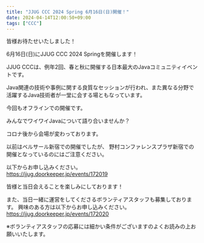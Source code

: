 ```yaml
---
title: "JJUG CCC 2024 Spring 6月16日(日)開催！"
date: 2024-04-14T12:00:50+09:00
tags: ["CCC"]
---
```


皆様お待たせいたしました！

6月16日(日)にJJUG CCC 2024 Springを開催します！

JJUG CCCは、例年2回、春と秋に開催する日本最大のJavaコミュニティイベントです。

Java関連の技術や事例に関する良質なセッションが行われ、また異なる分野で活躍するJava技術者が一堂に会する場ともなっています。

今回もオフラインでの開催です。

みんなでワイワイJavaについて語り合いませんか？

コロナ後から会場が変わっております。

以前はベルサール新宿での開催でしたが、
野村コンファレンスプラザ新宿での開催となっているのにはご注意ください。

以下からお申し込みください。  
https://jjug.doorkeeper.jp/events/172019

皆様と当日会えることを楽しみにしております！

また、当日一緒に運営をしてくださるボランティアスタッフも募集しております。
興味のある方は以下からお申し込みください。
https://jjug.doorkeeper.jp/events/172020

※ボランティアスタッフの応募には細かい条件がございますのよくお読みの上お願いいたします。
